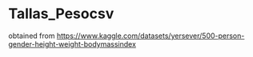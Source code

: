 # Tallas_Pesocsv
obtained from https://www.kaggle.com/datasets/yersever/500-person-gender-height-weight-bodymassindex

